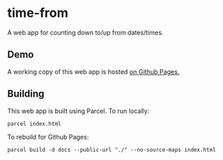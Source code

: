 # time-from
A web app for counting down to/up from dates/times.

## Demo
A working copy of this web app is hosted [on Github Pages.](https://lpraz.github.io/time-from)

## Building
This web app is built using Parcel. To run locally:
```
parcel index.html
```

To rebuild for Github Pages:
```
parcel build -d docs --public-url "./" --no-source-maps index.html
```